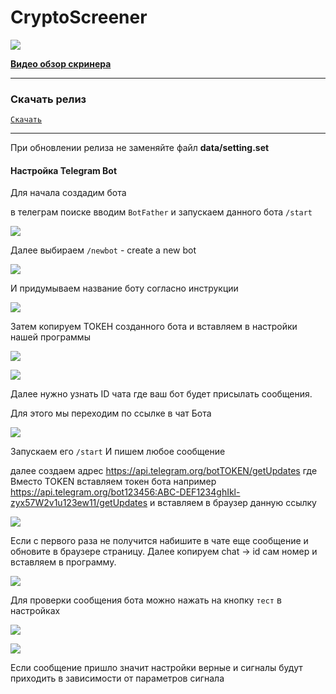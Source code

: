 # CryptoScreener

[![](https://raw.githubusercontent.com/alex290/CryptoScreener/main/imghelp/scr_en.png)](https://www.youtube.com/channel/UCiSd7JTmnbap0tVrPlf-Dew)

[**Видео обзор скринера**](https://youtu.be/5Oa0iQE0sJk "#### **Видео обзор скринера**")


------------


### Скачать релиз

[`Скачать`](https://github.com/alex290/CryptoScreener/releases/download/0.3.2-beta/CryptoScreener.zip "`Скачать`")

------------


При обновлении релиза не заменяйте файл **data/setting.set**


#### Настройка Telegram Bot

Для начала создадим бота

в телеграм поиске вводим `BotFather` и запускаем данного бота `/start`

![](https://raw.githubusercontent.com/alex290/CryptoScreener/main/imghelp/bot-001.jpg)

Далее выбираем `/newbot` - create a new bot

![](https://raw.githubusercontent.com/alex290/CryptoScreener/main/imghelp/bot002.png)

И придумываем название боту согласно инструкции

![](https://raw.githubusercontent.com/alex290/CryptoScreener/main/imghelp/bot003.png)

Затем копируем ТОКЕН созданного бота и вставляем в настройки нашей программы

![](https://raw.githubusercontent.com/alex290/CryptoScreener/main/imghelp/bot004.png)

![](https://raw.githubusercontent.com/alex290/CryptoScreener/main/imghelp/bot005_en.png)

Далее нужно узнать ID чата где ваш бот будет присылать сообщения.

Для этого мы переходим по ссылке в чат Бота

![](https://raw.githubusercontent.com/alex290/CryptoScreener/main/imghelp/bot006.png)

Запускаем его `/start` И пишем любое сообщение

далее создаем адрес https://api.telegram.org/botTOKEN/getUpdates где Вместо TOKEN вставляем токен бота например https://api.telegram.org/bot123456:ABC-DEF1234ghIkl-zyx57W2v1u123ew11/getUpdates и  вставляем в браузер данную ссылку

![](https://raw.githubusercontent.com/alex290/CryptoScreener/main/imghelp/bot007.png)

Если с первого раза не получится набишите в чате еще сообщение и обновите в браузере страницу. Далее копируем chat -> id сам номер и вставляем в программу.

![](https://raw.githubusercontent.com/alex290/CryptoScreener/main/imghelp/bot008_en.png)

Для проверки сообщения бота можно нажать на кнопку `тест` в настройках

![](https://raw.githubusercontent.com/alex290/CryptoScreener/main/imghelp/bot009_en.png)

![](https://raw.githubusercontent.com/alex290/CryptoScreener/main/imghelp/bot010.png)

Если сообщение пришло значит настройки верные и сигналы будут приходить в зависимости от параметров сигнала

